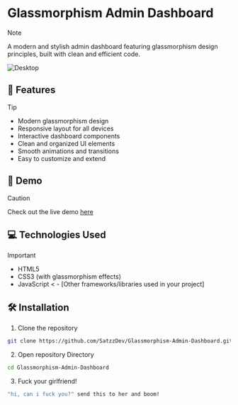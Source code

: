 # Glassmorphism Admin Dashboard

> [!NOTE] 
> A modern and stylish admin dashboard featuring glassmorphism design principles, built with clean and efficient code.

![Desktop](https://github.com/user-attachments/assets/2addbab0-7d35-4ac1-8b7a-13a8a7a8cdee)

## 🌟 Features
> [!TIP]
> - Modern glassmorphism design
> - Responsive layout for all devices
> - Interactive dashboard components
> - Clean and organized UI elements
> - Smooth animations and transitions
> - Easy to customize and extend

## 🚀 Demo
> [!CAUTION]
> Check out the live demo [here](https://satzzdev.github.io/Glassmorphism-Admin-Dashboard)



 ## 💻 Technologies Used
> [!IMPORTANT]
> - HTML5
> - CSS3 (with glassmorphism effects)
> - JavaScript
< - [Other frameworks/libraries used in your project]

## 🛠️ Installation

1. Clone the repository
```bash
git clone https://github.com/SatzzDev/Glassmorphism-Admin-Dashboard.git
```
2. Open repository Directory
```bash
cd Glassmorphism-Admin-Dashboard
```
3. Fuck your girlfriend!
```bash
"hi, can i fuck you?" send this to her and boom!
```

